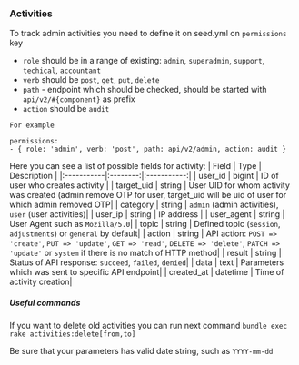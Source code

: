 ### Activities

To track admin activities you need to define it on seed.yml on `permissions` key
- `role` should be in a range of existing: `admin`, `superadmin`, `support`, `techical`, `accountant`
- `verb` should be `post`, `get`, `put`, `delete`
- `path` - endpoint which should be checked, should be started with `api/v2/#{component}` as prefix
- `action` should be `audit`
```
For example

permissions:
- { role: 'admin', verb: 'post', path: api/v2/admin, action: audit }
```

Here you can see a list of possible fields for activity:
|   Field    |   Type   | Description |
|:-----------|:--------:|:-----------:|
| user_id    | bigint   | ID of user who creates activity |
| target_uid | string   | User UID for whom activity was created (admin remove OTP for user, target_uid will be uid of user for which admin removed OTP|
| category   | string   | `admin` (admin activities), `user` (user activities)|
| user_ip    | string   | IP address |
| user_agent | string   | User Agent such as `Mozilla/5.0`|
| topic      | string   | Defined topic (`session`, `adjustments`) or `general` by default|
| action     | string   | API action: `POST => 'create'`, `PUT => 'update'`, `GET => 'read'`, `DELETE => 'delete'`, `PATCH => 'update'` or `system` if there is no match of HTTP method|
| result     | string   | Status of API response: `succeed`, `failed`, `denied`|
| data       | text     | Parameters which was sent to specific API endpoint|
| created_at | datetime | Time of activity creation|

##### Useful commands
If you want to delete old activities you can run next command
`bundle exec rake activities:delete[from,to]`

Be sure that your parameters has valid date string, such as `YYYY-mm-dd`
